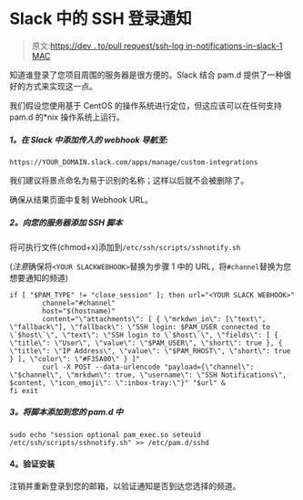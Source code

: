 # Slack 中的 SSH 登录通知

> 原文:[https://dev . to/pull request/ssh-log in-notifications-in-slack-1 MAC](https://dev.to/pullrequest/ssh-login-notifications-in-slack-1mac)

知道谁登录了您项目周围的服务器是很方便的。Slack 结合 pam.d 提供了一种很好的方式来实现这一点。

我们假设您使用基于 CentOS 的操作系统进行定位，但这应该可以在任何支持 pam.d 的*nix 操作系统上运行。

##### 1。在 Slack 中添加传入的 webhook 导航至:

```
https://YOUR_DOMAIN.slack.com/apps/manage/custom-integrations 
```

我们建议将景点命名为易于识别的名称；这样以后就不会被删除了。

确保从结果页面中复制 Webhook URL。

##### 2。向您的服务器添加 SSH 脚本

将可执行文件(chmod+x)添加到`/etc/ssh/scripts/sshnotify.sh`

(*注意*确保将`<YOUR SLACKWEBHOOK>`替换为步骤 1 中的 URL，将`#channel`替换为您想要通知的频道)

```
if [ "$PAM_TYPE" != "close_session" ]; then url="<YOUR SLACK WEBHOOK>"
        channel="#channel"
        host="$(hostname)"
        content="\"attachments\": [ { \"mrkdwn_in\": [\"text\", \"fallback\"], \"fallback\": \"SSH login: $PAM_USER connected to \`$host\`\", \"text\": \"SSH login to \`$host\`\", \"fields\": [ { \"title\": \"User\", \"value\": \"$PAM_USER\", \"short\": true }, { \"title\": \"IP Address\", \"value\": \"$PAM_RHOST\", \"short\": true } ], \"color\": \"#F35A00\" } ]"
        curl -X POST --data-urlencode "payload={\"channel\": \"$channel\", \"mrkdwn\": true, \"username\": \"SSH Notifications\", $content, \"icon_emoji\": \":inbox-tray:\"}" "$url" &
fi exit 
```

##### 3。将脚本添加到您的 pam.d 中

```
sudo echo "session optional pam_exec.so seteuid /etc/ssh/scripts/sshnotify.sh" >> /etc/pam.d/sshd 
```

#### 4。验证安装

注销并重新登录到您的邮箱，以验证通知是否到达您选择的频道。